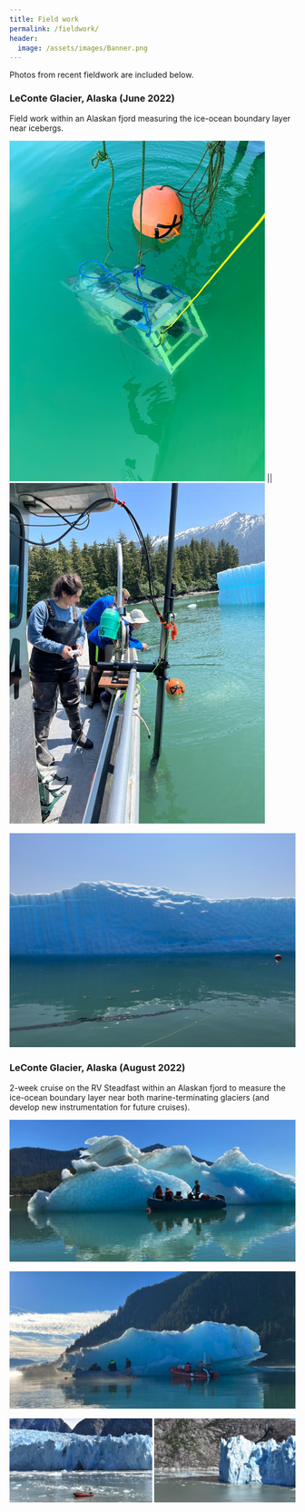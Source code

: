 ```yaml
---
title: Field work
permalink: /fieldwork/
header:
  image: /assets/images/Banner.png
---
```



Photos from recent fieldwork are included below.

### LeConte Glacier, Alaska (June 2022)

Field work within an Alaskan fjord measuring the ice-ocean boundary layer near icebergs.

<img src="/assets/images/June1.jpg" width="450"> || <img src="/assets/images/June3.jpg" width="450">

<img src="/assets/images/June2.jpg" width="1000">


### LeConte Glacier, Alaska (August 2022)

2-week cruise on the RV Steadfast within an Alaskan fjord to measure the ice-ocean boundary layer near both marine-terminating glaciers (and develop new instrumentation for future cruises).

![](/assets/images/Aug1.png)

![](/assets/images/Aug2.png)

![](/assets/images/Aug3.png)



  
